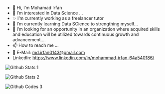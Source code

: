 - 👋 Hi, I’m Mohamad Irfan
- 👀 I’m interested in Data Science ...
- ✨ I’m currently working as a freelancer tutor
- 🌱 I’m currently learning Data SCience to strengthing myself...
- 💞️ I’m looking for an opportunity in an organization where acquired skills and education will be utilized towards continuous growth and advancement....
- 📫 How to reach me ...
- 📧 E-Mail: md.irfan0143@gmail.com
- LinkedIn: https://www.linkedin.com/in/mohammad-irfan-64a540186/
<!---
irfan7210/irfan7210 is a ✨ special ✨ repository because its `README.md` (this file) appears on your GitHub profile.
You can click the Preview link to take a look at your changes.
--->
![Github Stats 1](https://github-readme-streak-stats.herokuapp.com/?user=irfan7210)

![Github Stats 2](https://github-readme-stats.vercel.app/api?username=irfan7210)

![Github Codes 3](https://github-readme-stats.vercel.app/api/top-langs/?username=irfan7210)
